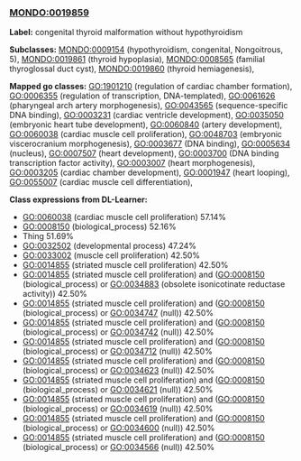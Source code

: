
### [MONDO:0019859](http://purl.obolibrary.org/obo/MONDO_0019859)
**Label:** congenital thyroid malformation without hypothyroidism

**Subclasses:** [MONDO:0009154](http://purl.obolibrary.org/obo/MONDO_0009154) (hypothyroidism, congenital, Nongoitrous, 5), [MONDO:0019861](http://purl.obolibrary.org/obo/MONDO_0019861) (thyroid hypoplasia), [MONDO:0008565](http://purl.obolibrary.org/obo/MONDO_0008565) (familial thyroglossal duct cyst), [MONDO:0019860](http://purl.obolibrary.org/obo/MONDO_0019860) (thyroid hemiagenesis), 

**Mapped go classes:** [GO:1901210](http://purl.obolibrary.org/obo/GO_1901210) (regulation of cardiac chamber formation), [GO:0006355](http://purl.obolibrary.org/obo/GO_0006355) (regulation of transcription, DNA-templated), [GO:0061626](http://purl.obolibrary.org/obo/GO_0061626) (pharyngeal arch artery morphogenesis), [GO:0043565](http://purl.obolibrary.org/obo/GO_0043565) (sequence-specific DNA binding), [GO:0003231](http://purl.obolibrary.org/obo/GO_0003231) (cardiac ventricle development), [GO:0035050](http://purl.obolibrary.org/obo/GO_0035050) (embryonic heart tube development), [GO:0060840](http://purl.obolibrary.org/obo/GO_0060840) (artery development), [GO:0060038](http://purl.obolibrary.org/obo/GO_0060038) (cardiac muscle cell proliferation), [GO:0048703](http://purl.obolibrary.org/obo/GO_0048703) (embryonic viscerocranium morphogenesis), [GO:0003677](http://purl.obolibrary.org/obo/GO_0003677) (DNA binding), [GO:0005634](http://purl.obolibrary.org/obo/GO_0005634) (nucleus), [GO:0007507](http://purl.obolibrary.org/obo/GO_0007507) (heart development), [GO:0003700](http://purl.obolibrary.org/obo/GO_0003700) (DNA binding transcription factor activity), [GO:0003007](http://purl.obolibrary.org/obo/GO_0003007) (heart morphogenesis), [GO:0003205](http://purl.obolibrary.org/obo/GO_0003205) (cardiac chamber development), [GO:0001947](http://purl.obolibrary.org/obo/GO_0001947) (heart looping), [GO:0055007](http://purl.obolibrary.org/obo/GO_0055007) (cardiac muscle cell differentiation), 

**Class expressions from DL-Learner:**

- [GO:0060038](http://purl.obolibrary.org/obo/GO_0060038) (cardiac muscle cell proliferation) 57.14%
- [GO:0008150](http://purl.obolibrary.org/obo/GO_0008150) (biological_process) 52.16%
- Thing 51.69%
- [GO:0032502](http://purl.obolibrary.org/obo/GO_0032502) (developmental process) 47.24%
- [GO:0033002](http://purl.obolibrary.org/obo/GO_0033002) (muscle cell proliferation) 42.50%
- [GO:0014855](http://purl.obolibrary.org/obo/GO_0014855) (striated muscle cell proliferation) 42.50%
- [GO:0014855](http://purl.obolibrary.org/obo/GO_0014855) (striated muscle cell proliferation) and ([GO:0008150](http://purl.obolibrary.org/obo/GO_0008150) (biological_process) or [GO:0034883](http://purl.obolibrary.org/obo/GO_0034883) (obsolete isonicotinate reductase activity)) 42.50%
- [GO:0014855](http://purl.obolibrary.org/obo/GO_0014855) (striated muscle cell proliferation) and ([GO:0008150](http://purl.obolibrary.org/obo/GO_0008150) (biological_process) or [GO:0034747](http://purl.obolibrary.org/obo/GO_0034747) (null)) 42.50%
- [GO:0014855](http://purl.obolibrary.org/obo/GO_0014855) (striated muscle cell proliferation) and ([GO:0008150](http://purl.obolibrary.org/obo/GO_0008150) (biological_process) or [GO:0034742](http://purl.obolibrary.org/obo/GO_0034742) (null)) 42.50%
- [GO:0014855](http://purl.obolibrary.org/obo/GO_0014855) (striated muscle cell proliferation) and ([GO:0008150](http://purl.obolibrary.org/obo/GO_0008150) (biological_process) or [GO:0034712](http://purl.obolibrary.org/obo/GO_0034712) (null)) 42.50%
- [GO:0014855](http://purl.obolibrary.org/obo/GO_0014855) (striated muscle cell proliferation) and ([GO:0008150](http://purl.obolibrary.org/obo/GO_0008150) (biological_process) or [GO:0034623](http://purl.obolibrary.org/obo/GO_0034623) (null)) 42.50%
- [GO:0014855](http://purl.obolibrary.org/obo/GO_0014855) (striated muscle cell proliferation) and ([GO:0008150](http://purl.obolibrary.org/obo/GO_0008150) (biological_process) or [GO:0034621](http://purl.obolibrary.org/obo/GO_0034621) (null)) 42.50%
- [GO:0014855](http://purl.obolibrary.org/obo/GO_0014855) (striated muscle cell proliferation) and ([GO:0008150](http://purl.obolibrary.org/obo/GO_0008150) (biological_process) or [GO:0034619](http://purl.obolibrary.org/obo/GO_0034619) (null)) 42.50%
- [GO:0014855](http://purl.obolibrary.org/obo/GO_0014855) (striated muscle cell proliferation) and ([GO:0008150](http://purl.obolibrary.org/obo/GO_0008150) (biological_process) or [GO:0034600](http://purl.obolibrary.org/obo/GO_0034600) (null)) 42.50%
- [GO:0014855](http://purl.obolibrary.org/obo/GO_0014855) (striated muscle cell proliferation) and ([GO:0008150](http://purl.obolibrary.org/obo/GO_0008150) (biological_process) or [GO:0034566](http://purl.obolibrary.org/obo/GO_0034566) (null)) 42.50%


